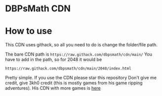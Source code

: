 # DBPsMath CDN


# How to use
This CDN uses githack, so all you need to do is change the folder/file path.

The bare CDN path is ```https://raw.githack.com/dbpsmath/cdn/main/``` You have to add in the path, so for 2048 it would be

```
https://raw.githack.com/dbpsmath/cdn/main/2048/index.html
```
Pretty simple. If you use the CDN please star this repository
Don't give me credit, give 3kh0 credit (this is mostly games from his game ripping adventures). His CDN with more games is [here](https://github.com/3kh0/3kh0-Assets)

